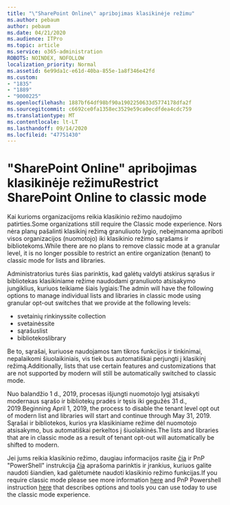 ```yaml
---
title: "\"SharePoint Online\" apribojimas klasikinėje režimu"
ms.author: pebaum
author: pebaum
ms.date: 04/21/2020
ms.audience: ITPro
ms.topic: article
ms.service: o365-administration
ROBOTS: NOINDEX, NOFOLLOW
localization_priority: Normal
ms.assetid: 6e99da1c-e61d-40ba-855e-1a8f346e42fd
ms.custom:
- "1835"
- "1889"
- "9000225"
ms.openlocfilehash: 1887bf64df98bf90a1902250633d5774178dfa2f
ms.sourcegitcommit: c6692ce0fa1358ec3529e59ca0ecdfdea4cdc759
ms.translationtype: MT
ms.contentlocale: lt-LT
ms.lasthandoff: 09/14/2020
ms.locfileid: "47751430"
---
```

# <a name="restrict-sharepoint-online-to-classic-mode"></a><span data-ttu-id="0a5b0-102">"SharePoint Online" apribojimas klasikinėje režimu</span><span class="sxs-lookup"><span data-stu-id="0a5b0-102">Restrict SharePoint Online to classic mode</span></span>

<span data-ttu-id="0a5b0-103">Kai kurioms organizacijoms reikia klasikinio režimo naudojimo patirties.</span><span class="sxs-lookup"><span data-stu-id="0a5b0-103">Some organizations still require the Classic mode experience.</span></span> <span data-ttu-id="0a5b0-104">Nors nėra planų pašalinti klasikinį režimą granuliuoto lygio, nebeįmanoma apriboti visos organizacijos (nuomotojo) iki klasikinio režimo sąrašams ir bibliotekoms.</span><span class="sxs-lookup"><span data-stu-id="0a5b0-104">While there are no plans to remove classic mode at a granular level, it is no longer possible to restrict an entire organization (tenant) to classic mode for lists and libraries.</span></span>

<span data-ttu-id="0a5b0-105">Administratorius turės šias parinktis, kad galėtų valdyti atskirus sąrašus ir bibliotekas klasikiniame režime naudodami granuliuoto atsisakymo jungiklius, kuriuos teikiame šiais lygiais:</span><span class="sxs-lookup"><span data-stu-id="0a5b0-105">The admin will have the following options to manage individual lists and libraries in classic mode using granular opt-out switches that we provide at the following levels:</span></span>

- <span data-ttu-id="0a5b0-106">svetainių rinkinys</span><span class="sxs-lookup"><span data-stu-id="0a5b0-106">site collection</span></span>
- <span data-ttu-id="0a5b0-107">svetainės</span><span class="sxs-lookup"><span data-stu-id="0a5b0-107">site</span></span>
- <span data-ttu-id="0a5b0-108">sąrašus</span><span class="sxs-lookup"><span data-stu-id="0a5b0-108">list</span></span>
- <span data-ttu-id="0a5b0-109">bibliotekos</span><span class="sxs-lookup"><span data-stu-id="0a5b0-109">library</span></span>

<span data-ttu-id="0a5b0-110">Be to, sąrašai, kuriuose naudojamos tam tikros funkcijos ir tinkinimai, nepalaikomi šiuolaikiniais, vis tiek bus automatiškai perjungti į klasikinį režimą.</span><span class="sxs-lookup"><span data-stu-id="0a5b0-110">Additionally, lists that use certain features and customizations that are not supported by modern will still be automatically switched to classic mode.</span></span>

<span data-ttu-id="0a5b0-111">Nuo balandžio 1 d., 2019, procesas išjungti nuomotojo lygį atsisakyti modernaus sąrašo ir bibliotekų pradės ir tęsis iki gegužės 31 d., 2019.</span><span class="sxs-lookup"><span data-stu-id="0a5b0-111">Beginning April 1, 2019, the process to disable the tenant level opt out of modern list and libraries will start and continue through May 31, 2019.</span></span>  <span data-ttu-id="0a5b0-112">Sąrašai ir bibliotekos, kurios yra klasikiniame režime dėl nuomotojo atsisakymo, bus automatiškai perkeltos į šiuolaikinės.</span><span class="sxs-lookup"><span data-stu-id="0a5b0-112">The lists and libraries that are in classic mode as a result of tenant opt-out will automatically be shifted to modern.</span></span>

<span data-ttu-id="0a5b0-113">Jei jums reikia klasikinio režimo, daugiau informacijos rasite [čia](https://techcommunity.microsoft.com/t5/Microsoft-SharePoint-Blog/Delivering-SharePoint-modern-experiences/ba-p/315023) ir PnP "PowerShell" instrukcija [čia](https://docs.microsoft.com/sharepoint/dev/transform/modernize-userinterface-lists-and-libraries-optout) aprašoma parinktis ir įrankius, kuriuos galite naudoti šiandien, kad galėtumėte naudoti klasikinio režimo funkcijas.</span><span class="sxs-lookup"><span data-stu-id="0a5b0-113">If you require classic mode please see more information [here](https://techcommunity.microsoft.com/t5/Microsoft-SharePoint-Blog/Delivering-SharePoint-modern-experiences/ba-p/315023) and PnP Powershell instruction [here](https://docs.microsoft.com/sharepoint/dev/transform/modernize-userinterface-lists-and-libraries-optout) that describes options and tools you can use today to use the classic mode experience.</span></span>
